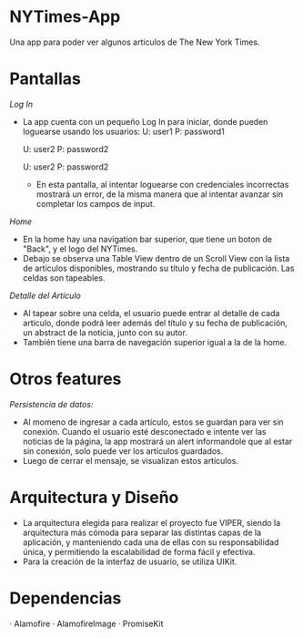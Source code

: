 # NYTimes-App 
Una app para poder ver algunos articulos de The New York Times. 

# Pantallas 
_Log In_
- La app cuenta con un pequeño Log In para iniciar, donde pueden loguearse usando los usuarios:
    U: user1 
    P: password1

    U: user2
    P: password2

    U: user2
    P: password2

  - En esta pantalla, al intentar loguearse con credenciales incorrectas mostrará un error, de la misma manera que al intentar avanzar sin completar los campos de input.

 _Home_
 - En la home hay una navigation bar superior, que tiene un boton de "Back", y el logo del NYTimes.
 - Debajo se observa una Table View dentro de un Scroll View con la lista de artículos disponibles, mostrando su título y fecha de publicación. Las celdas son tapeables.

_Detalle del Artículo_
- Al tapear sobre una celda, el usuario puede entrar al detalle de cada artículo, donde podrá leer además del título y su fecha de publicación, un abstract de la noticia, junto con su autor.
- También tiene una barra de navegación superior igual a la de la home.

# Otros features
_Persistencia de datos:_
- Al momeno de ingresar a cada artículo, estos se guardan para ver sin conexión. Cuando el usuario esté desconectado e intente ver las noticias de la página, la app mostrará un alert informandole que al estar sin conexión, solo puede ver los artículos guardados.
- Luego de cerrar el mensaje, se visualizan estos artículos.

# Arquitectura y Diseño 
- La arquitectura elegida para realizar el proyecto fue VIPER, siendo la arquitectura más cómoda para separar las distintas capas de la aplicación, y manteniendo cada una de ellas con su responsabilidad única, y permitiendo la escalabilidad de forma fácil y efectiva.
- Para la creación de la interfaz de usuario, se utiliza UIKit.

# Dependencias
  · Alamofire
  · AlamofireImage
  · PromiseKit
